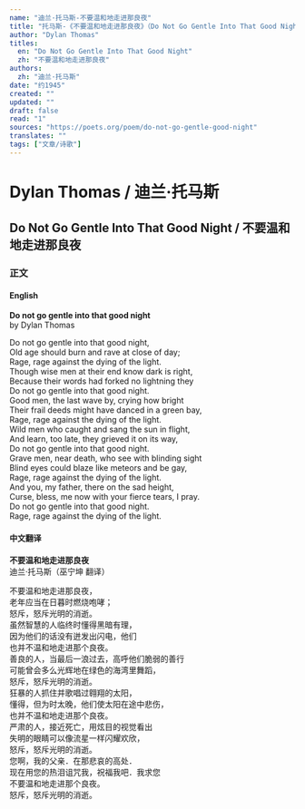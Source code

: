 ```yaml
---
name: "迪兰·托马斯-不要温和地走进那良夜"
title: "托马斯-《不要温和地走进那良夜》（Do Not Go Gentle Into That Good Night）"
author: "Dylan Thomas"
titles:
  en: "Do Not Go Gentle Into That Good Night"
  zh: "不要温和地走进那良夜"
authors:
  zh: "迪兰·托马斯"
date: "约1945"
created: ""
updated: ""
draft: false
read: "1"
sources: "https://poets.org/poem/do-not-go-gentle-good-night"
translates: ""
tags: ["文章/诗歌"]
---
```



# Dylan Thomas / 迪兰·托马斯

## Do Not Go Gentle Into That Good Night / 不要温和地走进那良夜

### 正文

<!-- tabs:start -->

#### **English**

**Do not go gentle into that good night**  
by Dylan Thomas  

Do not go gentle into that good night,  
Old age should burn and rave at close of day;  
Rage, rage against the dying of the light.  
Though wise men at their end know dark is right,  
Because their words had forked no lightning they  
Do not go gentle into that good night.  
Good men, the last wave by, crying how bright  
Their frail deeds might have danced in a green bay,  
Rage, rage against the dying of the light.  
Wild men who caught and sang the sun in flight,  
And learn, too late, they grieved it on its way,  
Do not go gentle into that good night.  
Grave men, near death, who see with blinding sight  
Blind eyes could blaze like meteors and be gay,  
Rage, rage against the dying of the light.  
And you, my father, there on the sad height,  
Curse, bless, me now with your fierce tears, I pray.  
Do not go gentle into that good night.  
Rage, rage against the dying of the light.  

#### **中文翻译**

**不要温和地走进那良夜**  
迪兰·托马斯（巫宁坤 翻译）  

不要温和地走进那良夜，  
老年应当在日暮时燃烧咆哮；  
怒斥，怒斥光明的消逝。  
虽然智慧的人临终时懂得黑暗有理，  
因为他们的话没有迸发出闪电，他们  
也并不温和地走进那个良夜。  
善良的人，当最后一浪过去，高呼他们脆弱的善行  
可能曾会多么光辉地在绿色的海湾里舞蹈，  
怒斥，怒斥光明的消逝。  
狂暴的人抓住并歌唱过翱翔的太阳，  
懂得，但为时太晚，他们使太阳在途中悲伤，  
也并不温和地走进那个良夜。  
严肃的人，接近死亡，用炫目的视觉看出  
失明的眼睛可以像流星一样闪耀欢欣，  
怒斥，怒斥光明的消逝。  
您啊，我的父亲．在那悲哀的高处．  
现在用您的热泪诅咒我，祝福我吧．我求您  
不要温和地走进那个良夜。  
怒斥，怒斥光明的消逝。  

<!-- tabs:end -->
